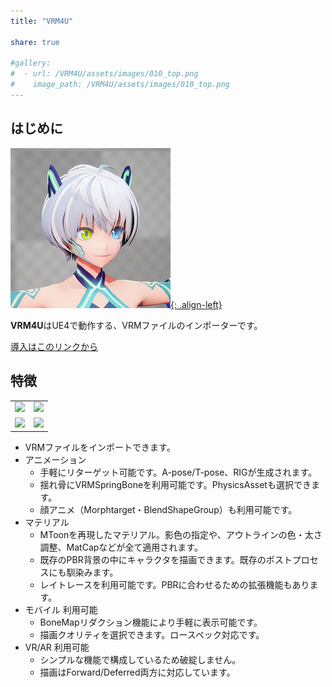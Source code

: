 ```yaml
---
title: "VRM4U"

share: true

#gallery:
#  - url: /VRM4U/assets/images/010_top.png
#    image_path: /VRM4U/assets/images/010_top.png
---
```


## はじめに
[![](../assets/images/top_256x256.png){: .align-left}](../assets/images/top_l.png)

 **VRM4U**はUE4で動作する、VRMファイルのインポーターです。



[導入はこのリンクから](./01_quick-start/)

## 特徴

|||
|----|----|
|![](/assets/images/03.png)|![](/assets/images/04.png)|
|![](/assets/images/01.png)|![](/assets/images/02.png)|


 - VRMファイルをインポートできます。
 - アニメーション
     - 手軽にリターゲット可能です。A-pose/T-pose、RIGが生成されます。
     - 揺れ骨にVRMSpringBoneを利用可能です。PhysicsAssetも選択できます。
     - 顔アニメ（Morphtarget・BlendShapeGroup）も利用可能です。
 - マテリアル
     - MToonを再現したマテリアル。影色の指定や、アウトラインの色・太さ調整、MatCapなどが全て適用されます。
     - 既存のPBR背景の中にキャラクタを描画できます。既存のポストプロセスにも馴染みます。
     - レイトレースを利用可能です。PBRに合わせるための拡張機能もあります。
 - モバイル 利用可能
     - BoneMapリダクション機能により手軽に表示可能です。
     - 描画クオリティを選択できます。ロースペック対応です。
 - VR/AR 利用可能
     - シンプルな機能で構成しているため破綻しません。
     - 描画はForward/Deferred両方に対応しています。


